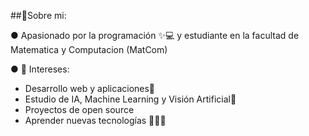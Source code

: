 ##👋Sobre mi:

● Apasionado por la programación ✨️💻 y estudiante en la facultad de Matematica y Computacion (MatCom) 

● 🚀 Intereses:
- Desarrollo web y aplicaciones💫 
- Estudio de IA, Machine Learning y Visión Artificial👾
- Proyectos de open source 
- Aprender nuevas tecnologías 👨‍💻🌱
<!--
**AdanV06/AdanV06** is a ✨ _special_ ✨ repository because its `README.md` (this file) appears on your GitHub profile.

Here are some ideas to get you started:

- 🔭 I’m currently working on ...
- 🌱 I’m currently learning ...
- 👯 I’m looking to collaborate on ...
- 🤔 I’m looking for help with ...
- 💬 Ask me about ...
- 📫 How to reach me: ...
- 😄 Pronouns: ...
- ⚡ Fun fact: ...
-->
